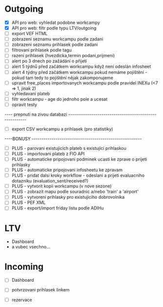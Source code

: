 # Outgoing
 - [x] API pro web: vyhledat podobne workcampy
 - [x] API pro web: filtr podle typu LTV/outgoing
 - [ ] export VEF HTML
 - [ ] zobrazeni seznamu workcampu podle zadani
 - [ ] zobrazeni seznamu prihlasek podle zadani 
 - [ ] filtrovani prihlasek podle tagu
 - [ ] razeni prihlasek (hvezdicka,termin podani,prijmeni)
 - [ ] alert po 3 dnech po zažádání o přijetí
 - [ ] alert 5 týdnů před začátkem workcampu když není odeslán infosheet
 - [ ] alert 4 týdny před začátkem workcampu pokud nemáme pojištění - pokud tam tedy to pojištění nějak zakomponujeme
 - [ ] upravit free_places importovanych workcampu podle pravidel INEXu (<7 => 1, jinak 2)
 - [ ] vyhledavani plateb
 - [ ] filtr workcampu - age do jednoho pole a ucesat
 - [ ] opravit testy

---- prepnuti na zivou databazi --------------------------------------------------------

 - [ ] export CSV workcampu a prihlasek (pro statistiky)

----BONUSY --------------------------------------------------------

 - [ ] PLUS - parovani existujicich plateb s existujici prihlaskou
 - [ ] PLUS - importovani plateb z FIO API
 - [ ] PLUS - automaticke pripojovani podminek ucasti ke zprave o prijeti prihlasky
 - [ ] PLUS - automaticke pripojovani infosheetu ke zpravam
 - [ ] PLUS - pridat dalsi kroky workflow - odeslani a prijeti evaluacniho dotazniku (evaluation_sent/received?)
 - [ ] PLUS - vytvorit kopii workcampu (v nove sezone)
 - [ ] PLUS - zobrazit mapu podle souradnic a/nebo 'train' a 'airport'
 - [ ] PLUS - vytvoreni prihlasky pro existujiciho dobrovolnika
 - [ ] PLUS - PEF XML
 - [ ] PLUS - export/import friday listu podle ADIHu

# LTV
 - Dashboard
 - a vubec vsechno...

# Incoming
 - [ ] Dashboard
 - [ ] potvrzovani prihlasek linkem
 - [ ] rezervace




